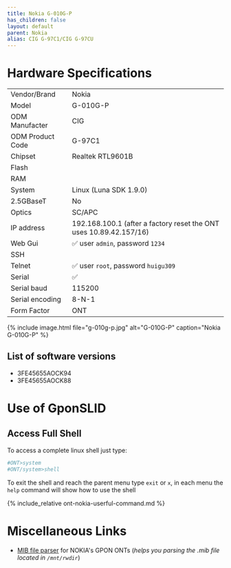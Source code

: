 ```yaml
---
title: Nokia G-010G-P
has_children: false
layout: default
parent: Nokia
alias: CIG G-97C1/CIG G-97CU
---
```


# Hardware Specifications

|                  |                                                                     |
| ---------------- | ------------------------------------------------------------------- |
| Vendor/Brand     | Nokia                                                               |
| Model            | G-010G-P                                                            |
| ODM Manufacter   | CIG                                                                 |
| ODM Product Code | G-97C1                                                              |
| Chipset          | Realtek RTL9601B                                                    |
| Flash            |                                                                     |
| RAM              |                                                                     |
| System           | Linux (Luna SDK 1.9.0)                                              |
| 2.5GBaseT        | No                                                                  |
| Optics           | SC/APC                                                              |
| IP address       | 192.168.100.1  (after a factory reset the ONT uses 10.89.42.157/16) |
| Web Gui          | ✅ user `admin`, password `1234`                                    |
| SSH              |                                                                     |
| Telnet           | ✅ user `root`, password `huigu309`                                 |
| Serial           | ✅                                                                  |
| Serial baud      | 115200                                                              |
| Serial encoding  | 8-N-1                                                               |
| Form Factor      | ONT                                                                 |

{% include image.html file="g-010g-p.jpg"  alt="G-010G-P" caption="Nokia G-010G-P" %}

## List of software versions

- 3FE45655AOCK94
- 3FE45655AOCK88

# Use of GponSLID

## Access Full Shell

To access a complete linux shell just type:
```sh
#ONT>system
#ONT/system>shell
```

To exit the shell and reach the parent menu type `exit` or `x`, in each menu the `help` command will show how to use the shell

{% include_relative ont-nokia-userful-command.md %}

# Miscellaneous Links
- [MIB file parser](https://github.com/nanomad/nokia-ont-mib-parser) for NOKIA's GPON ONTs (*helps you parsing the .mib file located in `/mnt/rwdir`*)


